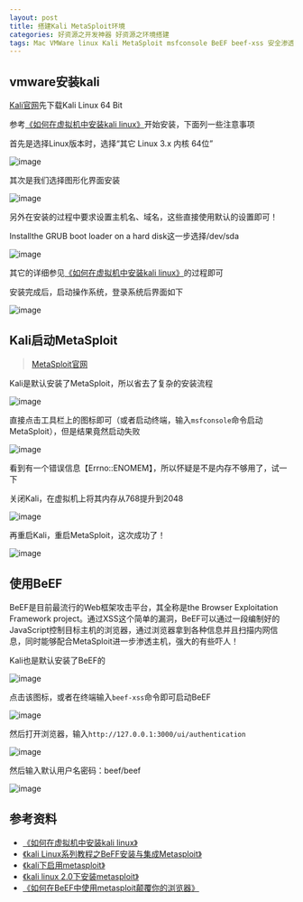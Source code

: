 ```yaml
---
layout: post
title: 搭建Kali MetaSploit环境
categories: 好资源之开发神器 好资源之环境搭建
tags: Mac VMWare linux Kali MetaSploit msfconsole BeEF beef-xss 安全渗透 XSS Ruby 安全 渗透
---
```


## vmware安装kali

[Kali官网](https://www.kali.org/downloads/)先下载Kali Linux 64 Bit

参考[《如何在虚拟机中安装kali linux》](http://blog.csdn.net/lunar_queen/article/details/60963729)开始安装，下面列一些注意事项

首先是选择Linux版本时，选择“其它 Linux 3.x 内核 64位”

![image](../media/image/2018-03-11/01.png)

其次是我们选择图形化界面安装

![image](../media/image/2018-03-11/02.png)

另外在安装的过程中要求设置主机名、域名，这些直接使用默认的设置即可！

Installthe GRUB boot loader on a hard disk这一步选择/dev/sda

![image](../media/image/2018-03-11/03.png)

其它的详细参见[《如何在虚拟机中安装kali linux》](http://blog.csdn.net/lunar_queen/article/details/60963729)的过程即可

安装完成后，启动操作系统，登录系统后界面如下

![image](../media/image/2018-03-11/04.png)

## Kali启动MetaSploit

>[MetaSploit官网](https://www.metasploit.com/)

Kali是默认安装了MetaSploit，所以省去了复杂的安装流程

![image](../media/image/2018-03-11/05.png)

直接点击工具栏上的图标即可（或者启动终端，输入`msfconsole`命令启动MetaSploit），但是结果竟然启动失败

![image](../media/image/2018-03-11/06.png)

看到有一个错误信息【Errno::ENOMEM】，所以怀疑是不是内存不够用了，试一下

关闭Kali，在虚拟机上将其内存从768提升到2048

![image](../media/image/2018-03-11/07.png)

再重启Kali，重启MetaSploit，这次成功了！

![image](../media/image/2018-03-11/08.png)

## 使用BeEF

BeEF是目前最流行的Web框架攻击平台，其全称是the Browser Exploitation Framework project。通过XSS这个简单的漏洞，BeEF可以通过一段编制好的JavaScript控制目标主机的浏览器，通过浏览器拿到各种信息并且扫描内网信息，同时能够配合MetaSploit进一步渗透主机，强大的有些吓人！

Kali也是默认安装了BeEF的

![image](../media/image/2018-03-11/09.png)

点击该图标，或者在终端输入`beef-xss`命令即可启动BeEF

![image](../media/image/2018-03-11/10.png)

然后打开浏览器，输入`http://127.0.0.1:3000/ui/authentication`

![image](../media/image/2018-03-11/11.png)

然后输入默认用户名密码：beef/beef

![image](../media/image/2018-03-11/12.png)

## 参考资料

* [《如何在虚拟机中安装kali linux》](http://blog.csdn.net/lunar_queen/article/details/60963729)
* [《kali Linux系列教程之BeFF安装与集成Metasploit》](http://www.cnblogs.com/xuanhun/p/4203143.html)
* [《kali下启用metasploit》](http://blog.csdn.net/l_mingo/article/details/51589303)
* [《kali linux 2.0下安装metasploit》](http://blog.csdn.net/jiangliuzheng/article/details/50546373)
* [《如何在BeEF中使用metasploit颠覆你的浏览器》](http://www.freebuf.com/sectool/4799.html)
